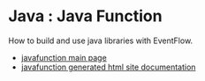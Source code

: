 # Java : Java Function

How to build and use java libraries with EventFlow.

* [javafunction main page](src/site/markdown/index.md)
* [javafunction generated html site documentation](https://plord12.github.io/samples/10.4.0-SNAPSHOT//opt/tibco/users/jenkins/workspace/EventProcessing/samples/java/javafunction/)
